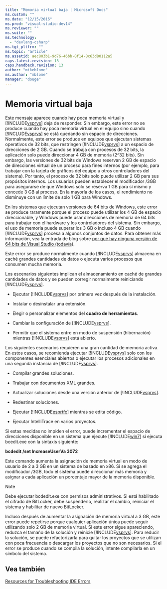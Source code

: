 ```yaml
---
title: "Memoria virtual baja | Microsoft Docs"
ms.custom: ""
ms.date: "12/15/2016"
ms.prod: "visual-studio-dev14"
ms.reviewer: ""
ms.suite: ""
ms.technology: 
  - "devlang-csharp"
ms.tgt_pltfrm: ""
ms.topic: "article"
ms.assetid: aec803b1-9d76-46bb-8f14-8c63d80112a5
caps.latest.revision: 13
caps.handback.revision: 13
author: "mikeblome"
ms.author: "mblome"
manager: "douge"
---
```

# Memoria virtual baja
Este mensaje aparece cuando hay poca memoria virtual y [!INCLUDE[vsprvs](../assembler/masm/includes/vsprvs_md.md)] deja de responder.  Sin embargo, este error no se produce cuando hay poca memoria virtual en el equipo sino cuando [!INCLUDE[vsprvs](../assembler/masm/includes/vsprvs_md.md)] se está quedando sin espacio de direcciones.  Normalmente, este error se produce en equipos que ejecutan sistemas operativos de 32 bits, que restringen [!INCLUDE[vsprvs](../assembler/masm/includes/vsprvs_md.md)] a un espacio de direcciones de 2 GB.  Cuando se trabaja con procesos de 32 bits, la aplicación solo puede direccionar 4 GB de memoria \(2^32 bits\).  Sin embargo, las versiones de 32 bits de Windows reservan 2 GB de espacio de direcciones virtual de un proceso para fines internos \(por ejemplo, para trabajar con la tarjeta de gráficos del equipo u otros controladores del sistema\).  Por tanto, el proceso de 32 bits solo puede utilizar 2 GB para sus propósitos internos.  Los usuarios pueden establecer el modificador \/3GB para asegurarse de que Windows solo se reserva 1 GB para sí mismo y concede 3 GB al proceso.  En la mayoría de los casos, el rendimiento no disminuye con un límite de solo 1 GB para Windows.  
  
 En los sistemas que ejecutan versiones de 64 bits de Windows, este error se produce raramente porque el proceso puede utilizar los 4 GB de espacio direccionable, y Windows puede usar direcciones de memoria de 64 bits para trabajar con el hardware y los controladores del sistema.  Sin embargo, el uso de memoria puede superar los 3 GB o incluso 4 GB cuando [!INCLUDE[vsprvs](../assembler/masm/includes/vsprvs_md.md)] procesa a algunos conjuntos de datos.  Para obtener más información, vea la entrada de blog sobre [por qué hay ninguna versión de 64 bits de Visual Studio \(todavía\)](http://go.microsoft.com/fwlink/?LinkId=246307).  
  
 Este error se produce normalmente cuando [!INCLUDE[vsprvs](../assembler/masm/includes/vsprvs_md.md)] almacena en caché grandes cantidades de datos o ejecuta varios procesos que consumen mucha memoria.  
  
 Los escenarios siguientes implican el almacenamiento en caché de grandes cantidades de datos y se pueden corregir normalmente reiniciando [!INCLUDE[vsprvs](../assembler/masm/includes/vsprvs_md.md)].  
  
-   Ejecutar [!INCLUDE[vsprvs](../assembler/masm/includes/vsprvs_md.md)] por primera vez después de la instalación.  
  
-   Instalar o desinstalar una extensión.  
  
-   Elegir o personalizar elementos del **cuadro de herramientas**.  
  
-   Cambiar la configuración de [!INCLUDE[vsprvs](../assembler/masm/includes/vsprvs_md.md)].  
  
-   Permitir que el sistema entre en modo de suspensión \(hibernación\) mientras [!INCLUDE[vsprvs](../assembler/masm/includes/vsprvs_md.md)] está abierto.  
  
 Los siguientes escenarios requieren una gran cantidad de memoria activa.  En estos casos, se recomienda ejecutar [!INCLUDE[vsprvs](../assembler/masm/includes/vsprvs_md.md)] solo con los componentes esenciales abiertos o ejecutar los procesos adicionales en una segunda instancia de [!INCLUDE[vsprvs](../assembler/masm/includes/vsprvs_md.md)].  
  
-   Compilar grandes soluciones.  
  
-   Trabajar con documentos XML grandes.  
  
-   Actualizar soluciones desde una versión anterior de [!INCLUDE[vsprvs](../assembler/masm/includes/vsprvs_md.md)].  
  
-   Redestinar soluciones.  
  
-   Ejecutar [!INCLUDE[esprtfc](../misc/includes/esprtfc_md.md)] mientras se edita código.  
  
-   Ejecutar IntelliTrace en varios proyectos.  
  
 Si estas medidas no impiden el error, puede incrementar el espacio de direcciones disponible en un sistema que ejecute [!INCLUDE[win7](../build/includes/win7_md.md)] si ejecuta bcedit.exe con la sintaxis siguiente:  
  
 **bcdedit \/set IncreaseUserVa 3072**  
  
 Este comando aumenta la asignación de memoria virtual en modo de usuario de 2 a 3 GB en un sistema de basado en x86.  Si se agrega el modificador \/3GB, todo el sistema puede direccionar más memoria y asignar a cada aplicación un porcentaje mayor de la memoria disponible.  
  
> [!NOTE]
>  Debe ejecutar bcdedit.exe con permisos administrativos.  Si está habilitado el cifrado de BitLocker, debe suspenderlo, realizar el cambio, reiniciar el sistema y habilitar de nuevo BitLocker.  
  
 Incluso después de aumentar la asignación de memoria virtual a 3 GB, este error puede repetirse porque cualquier aplicación única puede seguir utilizando solo 2 GB de memoria virtual.  Si este error sigue apareciendo, reduzca el tamaño de la solución y reinicie [!INCLUDE[vsprvs](../assembler/masm/includes/vsprvs_md.md)].  Para reducir la solución, se puede refactorizarla para quitar los proyectos que se utilizan con poca frecuencia o descargar los proyectos que no son necesarios.  Si el error se produce cuando se compila la solución, intente compilarla en un símbolo del sistema.  
  
## Vea también  
 [Resources for Troubleshooting IDE Errors](../Topic/Resources%20for%20Troubleshooting%20Integrated%20Development%20Environment%20Errors.md)